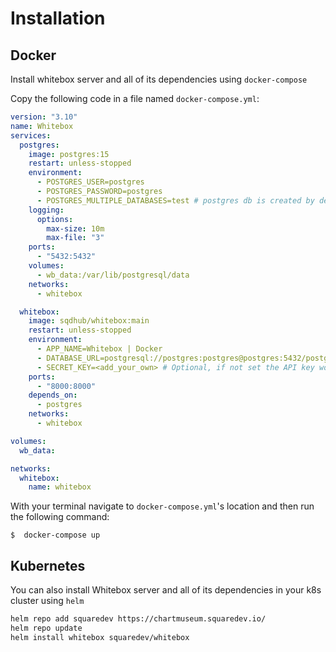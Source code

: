 # Installation

## Docker

Install whitebox server and all of its dependencies using `docker-compose`

Copy the following code in a file named `docker-compose.yml`:

```yaml
version: "3.10"
name: Whitebox
services:
  postgres:
    image: postgres:15
    restart: unless-stopped
    environment:
      - POSTGRES_USER=postgres
      - POSTGRES_PASSWORD=postgres
      - POSTGRES_MULTIPLE_DATABASES=test # postgres db is created by default
    logging:
      options:
        max-size: 10m
        max-file: "3"
    ports:
      - "5432:5432"
    volumes:
      - wb_data:/var/lib/postgresql/data
    networks:
      - whitebox

  whitebox:
    image: sqdhub/whitebox:main
    restart: unless-stopped
    environment:
      - APP_NAME=Whitebox | Docker
      - DATABASE_URL=postgresql://postgres:postgres@postgres:5432/postgres
      - SECRET_KEY=<add_your_own> # Optional, if not set the API key won't be encrypted
    ports:
      - "8000:8000"
    depends_on:
      - postgres
    networks:
      - whitebox

volumes:
  wb_data:

networks:
  whitebox:
    name: whitebox
```

With your terminal navigate to `docker-compose.yml`'s location and then run the following command:

<div class="termy">

```console
$  docker-compose up

```

</div>

## Kubernetes

You can also install Whitebox server and all of its dependencies in your k8s cluster using `helm`

```bash
helm repo add squaredev https://chartmuseum.squaredev.io/
helm repo update
helm install whitebox squaredev/whitebox
```

